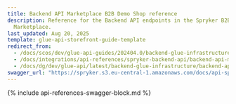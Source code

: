 ```yaml
---
title: Backend API Marketplace B2B Demo Shop reference
description: Reference for the Backend API endpoints in the Spryker B2B Demo Shop
  Marketplace.
last_updated: Aug 20, 2025
template: glue-api-storefront-guide-template
redirect_from:
  - /docs/scos/dev/glue-api-guides/202404.0/backend-glue-infrastructure/backend-api-marketplace-b2b-demo-shop-reference.html
  - /docs/integrations/api-references/spryker-backend-api/backend-api-marketplace-b2b-demo-shop-reference.html
  - /docs/dg/dev/glue-api/latest/backend-glue-infrastructure/backend-api-marketplace-b2b-demo-shop-reference.html
swagger_url: "https://spryker.s3.eu-central-1.amazonaws.com/docs/api-specs/b2b_marketplace_backend_api.json"
---
```


{% include api-references-swagger-block.md %}
